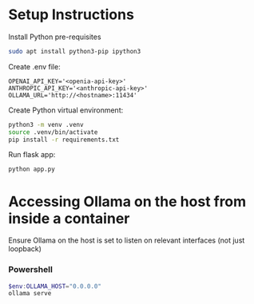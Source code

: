 # Setup Instructions

Install Python pre-requisites

```bash
sudo apt install python3-pip ipython3
```

Create .env file:

```config
OPENAI_API_KEY='<openia-api-key>'
ANTHROPIC_API_KEY='<anthropic-api-key>'
OLLAMA_URL='http://<hostname>:11434'
```

Create Python virtual environment:

```bash
python3 -m venv .venv
source .venv/bin/activate
pip install -r requirements.txt
```

Run flask app:

```bash
python app.py
```

# Accessing Ollama on the host from inside a container

Ensure Ollama on the host is set to listen on relevant interfaces (not just loopback)

### Powershell

```powershell
$env:OLLAMA_HOST="0.0.0.0"
ollama serve
```